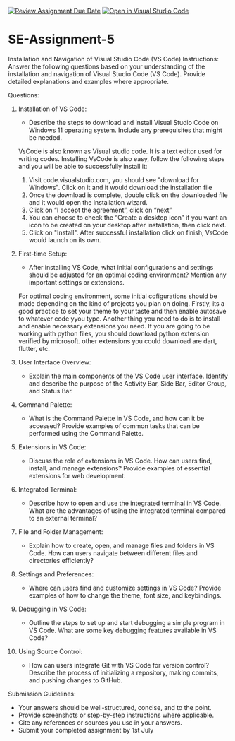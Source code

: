 [![Review Assignment Due Date](https://classroom.github.com/assets/deadline-readme-button-24ddc0f5d75046c5622901739e7c5dd533143b0c8e959d652212380cedb1ea36.svg)](https://classroom.github.com/a/XoLGRbHq)
[![Open in Visual Studio Code](https://classroom.github.com/assets/open-in-vscode-718a45dd9cf7e7f842a935f5ebbe5719a5e09af4491e668f4dbf3b35d5cca122.svg)](https://classroom.github.com/online_ide?assignment_repo_id=15264957&assignment_repo_type=AssignmentRepo)
# SE-Assignment-5
Installation and Navigation of Visual Studio Code (VS Code)
 Instructions:
Answer the following questions based on your understanding of the installation and navigation of Visual Studio Code (VS Code). Provide detailed explanations and examples where appropriate.

 Questions:

1. Installation of VS Code:
   - Describe the steps to download and install Visual Studio Code on Windows 11 operating system. Include any prerequisites that might be needed.

   VsCode is also known as  Visual studio code. It is a text editor used for writing codes. Installing VsCode is also easy, follow the following steps and you will be able to successfully install it:
   1. Visit code.visualstudio.com, you should see "download for Windows". Click on it  and it would download the installation file
   2. Once the download is complete, double click on the downloaded file and it would open the installation wizard.
   3. Click on “I accept the agreement”, click on “next”
   4. You can choose to check the “Create a desktop icon” if you want an icon to be created on your desktop after installation, then click next. 
   5. Click on "Install". After successful installation click on finish, VsCode would launch on its own.


2. First-time Setup:
   - After installing VS Code, what initial configurations and settings should be adjusted for an optimal coding environment? Mention any important settings or extensions.
   
   For optimal coding environment, some initial cofigurations should be made depending on the kind of projects you plan on doing. Firstly, its a good practice to set your theme to your taste and then enable autosave to whatever code yyou type. Another thing you need to do is to install and enable necessary extensions you need. If you are going to be working with python files, you should download python extension verified by microsoft. other extensions you could download are dart, flutter, etc. 


3. User Interface Overview:
   - Explain the main components of the VS Code user interface. Identify and describe the purpose of the Activity Bar, Side Bar, Editor Group, and Status Bar.

4. Command Palette:
   - What is the Command Palette in VS Code, and how can it be accessed? Provide examples of common tasks that can be performed using the Command Palette.

5. Extensions in VS Code:
   - Discuss the role of extensions in VS Code. How can users find, install, and manage extensions? Provide examples of essential extensions for web development.

6. Integrated Terminal:
   - Describe how to open and use the integrated terminal in VS Code. What are the advantages of using the integrated terminal compared to an external terminal?

7. File and Folder Management:
   - Explain how to create, open, and manage files and folders in VS Code. How can users navigate between different files and directories efficiently?

8. Settings and Preferences:
   - Where can users find and customize settings in VS Code? Provide examples of how to change the theme, font size, and keybindings.

9. Debugging in VS Code:
   - Outline the steps to set up and start debugging a simple program in VS Code. What are some key debugging features available in VS Code?

10. Using Source Control:
    - How can users integrate Git with VS Code for version control? Describe the process of initializing a repository, making commits, and pushing changes to GitHub.

 Submission Guidelines:
- Your answers should be well-structured, concise, and to the point.
- Provide screenshots or step-by-step instructions where applicable.
- Cite any references or sources you use in your answers.
- Submit your completed assignment by 1st July 

